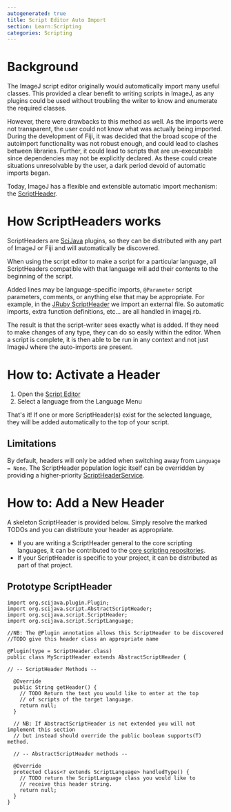 ```yaml
---
autogenerated: true
title: Script Editor Auto Import
section: Learn:Scripting
categories: Scripting
---
```




# Background

The ImageJ script editor originally would automatically import many useful classes. This provided a clear benefit to writing scripts in ImageJ, as any plugins could be used without troubling the writer to know and enumerate the required classes.

However, there were drawbacks to this method as well. As the imports were not transparent, the user could not know what was actually being imported. During the development of Fiji, it was decided that the broad scope of the autoimport functionality was not robust enough, and could lead to clashes between libraries. Further, it could lead to scripts that are un-executable since dependencies may not be explicitly declared. As these could create situations unresolvable by the user, a dark period devoid of automatic imports began.

Today, ImageJ has a flexible and extensible automatic import mechanism: the [ScriptHeader](https://github.com/scijava/scijava-common/blob/181c016330be30861b573b70fb934f0b23c30447/src/main/java/org/scijava/script/ScriptHeader.java).

# How ScriptHeaders works

ScriptHeaders are [SciJava](SciJava) plugins, so they can be distributed with any part of ImageJ or Fiji and will automatically be discovered.

When using the script editor to make a script for a particular language, all ScriptHeaders compatible with that language will add their contents to the beginning of the script.

Added lines may be language-specific imports, `@Parameter` script parameters, comments, or anything else that may be appropriate. For example, in the [JRuby ScriptHeader](https://github.com/scijava/scripting-jruby/blob/9f4b674ea945a0d4960152ec74e0f5de23754fd3/src/main/java/org/scijava/plugins/scripting/jruby/JRubyScriptHeader.java#L70-71) we import an external file. So automatic imports, extra function definitions, etc... are all handled in imagej.rb.

The result is that the script-writer sees exactly what is added. If they need to make changes of any type, they can do so easily within the editor. When a script is complete, it is then able to be run in any context and not just ImageJ where the auto-imports are present.

# How to: Activate a Header

1.  Open the [Script Editor](/scripting/script-editor)
2.  Select a language from the Language Menu

That's it! If one or more ScriptHeader(s) exist for the selected language, they will be added automatically to the top of your script.

## Limitations

By default, headers will only be added when switching away from `Language = None`. The ScriptHeader population logic itself can be overridden by providing a higher-priority [ScriptHeaderService](https://github.com/scijava/scijava-common/blob/181c016330be30861b573b70fb934f0b23c30447/src/main/java/org/scijava/script/ScriptService.java).

# How to: Add a New Header

A skeleton ScriptHeader is provided below. Simply resolve the marked TODOs and you can distribute your header as appropriate.

-   If you are writing a ScriptHeader general to the core scripting languages, it can be contributed to the [core scripting repositories](https://github.com/scijava?query=scripting).
-   If your ScriptHeader is specific to your project, it can be distributed as part of that project.

## Prototype ScriptHeader

    import org.scijava.plugin.Plugin;
    import org.scijava.script.AbstractScriptHeader;
    import org.scijava.script.ScriptHeader;
    import org.scijava.script.ScriptLanguage;

    //NB: The @Plugin annotation allows this ScriptHeader to be discovered
    //TODO give this header class an appropriate name

    @Plugin(type = ScriptHeader.class)
    public class MyScriptHeader extends AbstractScriptHeader {

    // -- ScriptHeader Methods --

      @Override
      public String getHeader() {
        // TODO Return the text you would like to enter at the top
        // of scripts of the target language.
        return null;
      }

      // NB: If AbstractScriptHeader is not extended you will not implement this section
      // but instead should override the public boolean supports(T) method.

      // -- AbstractScriptHeader methods --

      @Override
      protected Class<? extends ScriptLanguage> handledType() {
        // TODO return the ScriptLanguage class you would like to
        // receive this header string.
        return null;
      }
    }



